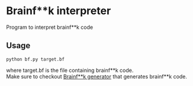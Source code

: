 # Brainf**k interpreter
Program to interpret brainf**k code
## Usage
```
python bf.py target.bf
```
where target.bf is the file containing brainf\*\*k code.<br> Make sure to checkout [Brainf**k generator](https://github.com/Samarth-Pai/BFGenerator) that generates brainf\*\*k code.